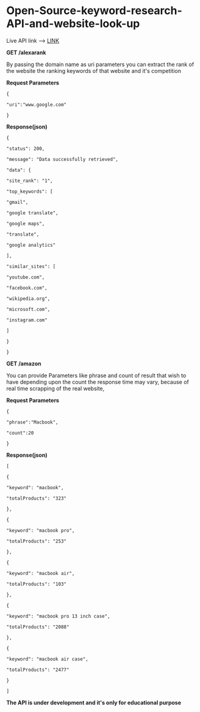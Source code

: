 # Open-Source-keyword-research-API-and-website-look-up

Live API link --> [LINK](https://seoapi111.herokuapp.com/)


**GET /alexarank**

By passing the domain name as uri parameters you can extract the rank of the website the ranking keywords of that website and it's competition

**Request Parameters**

    {

    "uri":"www.google.com"

    }

**Response(json)**

    {

    "status": 200,

    "message": "Data successfully retrieved",

    "data": {

    "site_rank": "1",

    "top_keywords": [

    "gmail",

    "google translate",

    "google maps",

    "translate",

    "google analytics"

    ],

    "similar_sites": [

    "youtube.com",

    "facebook.com",

    "wikipedia.org",

    "microsoft.com",

    "instagram.com"

    ]

    }

    }

**GET /amazon**

You can provide Parameters like phrase and count of result that wish to have depending upon the count the response time may vary, because of real time scrapping of the real website,

**Request Parameters**

    {

    "phrase":"Macbook",

    "count":20

    }

**Response(json)**

    [

    {

    "keyword": "macbook",

    "totalProducts": "323"

    },

    {

    "keyword": "macbook pro",

    "totalProducts": "253"

    },

    {

    "keyword": "macbook air",

    "totalProducts": "103"

    },

    {

    "keyword": "macbook pro 13 inch case",

    "totalProducts": "2088"

    },

    {

    "keyword": "macbook air case",

    "totalProducts": "2477"

    }

    ]

**The API is under development and it's only for educational purpose**
